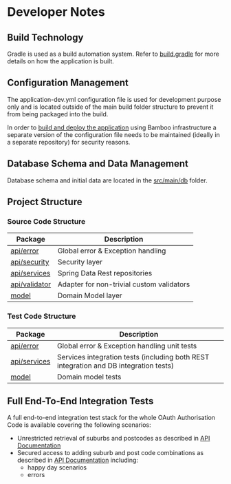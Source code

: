 # Developer Notes

## Build Technology
Gradle is used as a build automation system. Refer to [build.gradle](build.gradle) for more details on how the application is built.  

## Configuration Management
The application-dev.yml configuration file is used for development purpose only and is located outside of the main build folder structure to prevent it from being packaged into the build. 

In order to [build and deploy the application](CI_CD.md) using Bamboo infrastructure a separate version of the configuration file needs to be maintained (ideally in a separate repository) for security reasons.  

## Database Schema and Data Management
Database schema and initial data are located in the [src/main/db](src/main/db) folder.   

## Project Structure

### Source Code Structure
| Package | Description |
| ------ | ------ |
| [api/error](src/main/java/au/com/aupost/suburbmanager/api/error) | Global error & Exception handling |
| [api/security](src/main/java/au/com/aupost/suburbmanager/api/error) | Security layer|
| [api/services](src/main/java/au/com/aupost/suburbmanager/api/services) | Spring Data Rest repositories |
| [api/validator](src/main/java/au/com/aupost/suburbmanager/api/validator) | Adapter for non-trivial custom validators |
| [model](src/main/java/au/com/aupost/suburbmanager/model) | Domain Model layer | 

### Test Code Structure
| Package | Description |
| ------ | ------ |
| [api/error](src/test/java/au/com/aupost/suburbmanager/api/error) | Global error & Exception handling unit tests |
| [api/services](src/test/java/au/com/aupost/suburbmanager/api/services) | Services integration tests (including both REST integration and DB integration tests)|
| [model](src/test/java/au/com/aupost/suburbmanager/model) | Domain model tests|


## Full End-To-End Integration Tests

A full end-to-end integration test stack for the whole OAuth Authorisation Code is available covering the following scenarios:

- Unrestricted retrieval of suburbs and postcodes as described in [API Documentation](API_DOCUMENTATION.md)
- Secured access to adding suburb and post code combinations as described in [API Documentation](API_DOCUMENTATION.md) including:
  - happy day scenarios
  - errors 
